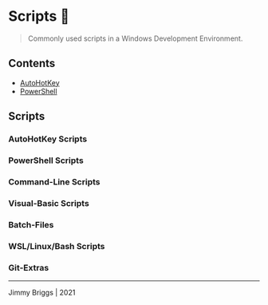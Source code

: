 # Scripts 📜

> Commonly used scripts in a Windows Development Environment.

## Contents

- [AutoHotKey](./AutoHotKey)
- [PowerShell](./PowerShell)

## Scripts

### AutoHotKey Scripts

### PowerShell Scripts

### Command-Line Scripts

### Visual-Basic Scripts

### Batch-Files

### WSL/Linux/Bash Scripts

### Git-Extras

***
Jimmy Briggs | 2021
